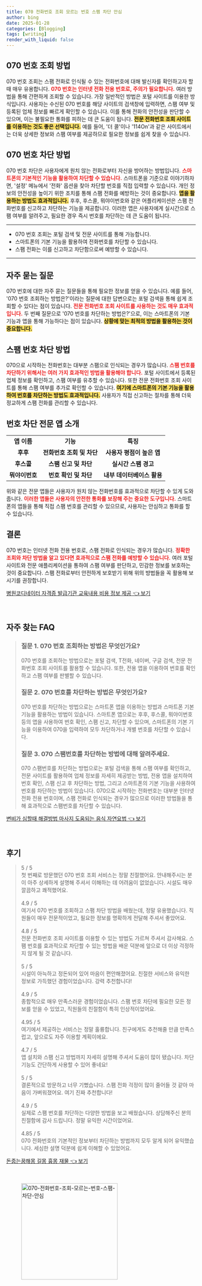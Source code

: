 ```yaml
---
title: 070 전화번호 조회 모르는 번호 스팸 차단 안심
author: bing
date: 2025-01-28
categories: [Blogging]
tags: [writing]
render_with_liquid: false
---
```



<h2 id='070번호조회'>070 번호 조회 방법</h2>

<p>070 번호 조회는 스팸 전화로 인식될 수 있는 전화번호에 대해 발신자를 확인하고자 할 때 매우 유용합니다. <b><span style="color: #ee2323;">070 번호는 인터넷 전화 전용 번호로, 주의가 필요합니다.</span></b> 여러 방법을 통해 간편하게 조회할 수 있습니다. 가장 일반적인 방법은 포털 사이트를 이용한 방식입니다. 사용자는 수신된 070 번호를 해당 사이트의 검색창에 입력하면, 스팸 여부 및 등록된 업체 정보를 빠르게 확인할 수 있습니다. 이를 통해 전화의 안전성을 판단할 수 있으며, 이는 불필요한 통화를 피하는 데 큰 도움이 됩니다. <b><span style="background-color: #ffe066;">전문 전화번호 조회 사이트를 이용하는 것도 좋은 선택입니다.</span></b> 예를 들어, '더 콜'이나 '114On'과 같은 사이트에서는 더욱 상세한 정보와 스팸 여부를 제공하므로 필요한 정보를 쉽게 찾을 수 있습니다.</p>

<h2 id='070번호차단'>070 번호 차단 방법</h2>

<p>070 번호 차단은 사용자에게 원치 않는 전화로부터 자신을 방어하는 방법입니다. <b><span style="color: #ee2323;">스마트폰의 기본적인 기능을 활용하여 차단할 수 있습니다.</span></b> 스마트폰을 기준으로 이야기하자면, '설정' 메뉴에서 '전화' 옵션을 찾아 차단할 번호를 직접 입력할 수 있습니다. 개인 정보의 안전성을 높이기 위한 조치를 통해 스팸 전화를 예방하는 것이 중요합니다. <b><span style="background-color: #ffe066;">앱을 활용하는 방법도 효과적입니다.</span></b> 후후, 후스콜, 뭐야이번호와 같은 어플리케이션은 스팸 전화번호를 신고하고 차단하는 기능을 제공합니다. 이러한 앱은 사용자에게 실시간으로 스팸 여부를 알려주고, 필요한 경우 즉시 번호를 차단하는 데 큰 도움이 됩니다.</p>

<hr />

<ul>
    <li>070 번호 조회는 포털 검색 및 전문 사이트를 통해 가능합니다.</li>
    <li>스마트폰의 기본 기능을 활용하여 전화번호를 차단할 수 있습니다.</li>
    <li>스팸 전화는 이를 신고하고 차단함으로써 예방할 수 있습니다.</li>
</ul>

<hr />

<h2 id='자주묻는질문'>자주 묻는 질문</h2>

<p>070 번호에 대한 자주 묻는 질문들을 통해 필요한 정보를 얻을 수 있습니다. 예를 들어, '070 번호 조회하는 방법은?'이라는 질문에 대한 답변으로는 포털 검색을 통해 쉽게 조회할 수 있다는 점이 있습니다. <b><span style="color: #ee2323;">전문 전화번호 조회 사이트를 사용하는 것도 매우 효과적입니다.</span></b> 두 번째 질문으로 '070 번호를 차단하는 방법은?'으로, 이는 스마트폰의 기본 기능과 앱을 통해 가능하다는 점이 있습니다. <b><span style="background-color: #ffe066;">상황에 맞는 최적의 방법을 활용하는 것이 중요합니다.</span></b></p>

<h2 id='스팸번호차단'>스팸 번호 차단 방법</h2>

<p>070으로 시작하는 전화번호는 대부분 스팸으로 인식되는 경우가 많습니다. <b><span style="color: #ee2323;">스팸 번호를 차단하기 위해서는 여러 가지 효과적인 방법을 활용해야 합니다.</span></b> 포털 사이트에서 등록된 업체 정보를 확인하고, 스팸 여부를 유추할 수 있습니다. 또한 전문 전화번호 조회 사이트를 통해 스팸 여부를 추가로 확인할 수 있습니다. <b><span style="background-color: #ffe066;">여기에 스마트폰의 기본 기능을 활용하여 번호를 차단하는 방법도 효과적입니다.</span></b> 사용자가 직접 신고하는 절차를 통해 더욱 정교하게 스팸 전화를 관리할 수 있습니다.</p>

<h2 id='번호차단전문앱'>번호 차단 전문 앱 소개</h2>

<table>
    <tr>
        <td style="text-align: center; height: 17px;"><b>앱 이름</b></td>
        <td style="text-align: center; height: 17px;"><b>기능</b></td>
        <td style="text-align: center; height: 17px;"><b>특징</b></td>
    </tr>
    <tr>
        <td style="text-align: center; height: 17px;"><b>후후</b></td>
        <td style="text-align: center; height: 17px;"><b>전화번호 조회 및 차단</b></td>
        <td style="text-align: center; height: 17px;"><b>사용자 평점이 높은 앱</b></td>
    </tr>
    <tr>
        <td style="text-align: center; height: 17px;"><b>후스콜</b></td>
        <td style="text-align: center; height: 17px;"><b>스팸 신고 및 차단</b></td>
        <td style="text-align: center; height: 17px;"><b>실시간 스팸 경고</b></td>
    </tr>
    <tr>
        <td style="text-align: center; height: 17px;"><b>뭐야이번호</b></td>
        <td style="text-align: center; height: 17px;"><b>번호 확인 및 차단</b></td>
        <td style="text-align: center; height: 17px;"><b>내부 데이터베이스 활용</b></td>
    </tr>
</table>

<p>위와 같은 전문 앱들은 사용자가 원치 않는 전화번호를 효과적으로 차단할 수 있게 도와줍니다. <b><span style="color: #ee2323;">이러한 앱들은 사용자의 안전한 통화를 보장해 주는 중요한 도구입니다.</span></b> 스마트폰의 앱들을 통해 직접 스팸 번호를 관리할 수 있으므로, 사용자는 안심하고 통화를 할 수 있습니다.</p>

<h2 id='결론'>결론</h2>

<p>070 번호는 인터넷 전화 전용 번호로, 스팸 전화로 인식되는 경우가 많습니다. <b><span style="color: #ee2323;">정확한 조회와 차단 방법을 알고 있다면 효과적으로 스팸 전화를 예방할 수 있습니다.</span></b> 여러 포털 사이트와 전문 애플리케이션을 통하여 스팸 여부를 판단하고, 민감한 정보를 보호하는 것이 중요합니다. 스팸 전화로부터 안전하게 보호받기 위해 위의 방법들을 꼭 활용해 보시기를 권장합니다.</p>


<p><a class="click-button" title="병원코디네이터 자격증 발급기관 교육내용 비용 정보 제공" href="https://aptwhite.github.io/posts/%EB%B3%91%EC%9B%90%EC%BD%94%EB%94%94%EB%84%A4%EC%9D%B4%ED%84%B0-%EC%9E%90%EA%B2%A9%EC%A6%9D-%EB%B0%9C%EA%B8%89%EA%B8%B0%EA%B4%80-%EA%B5%90%EC%9C%A1%EB%82%B4%EC%9A%A9-%EB%B9%84%EC%9A%A9-%EC%A0%95%EB%B3%B4-%EC%A0%9C%EA%B3%B5/" rel="dofollow">병원코디네이터 자격증 발급기관 교육내용 비용 정보 제공 👈 보기</a></p><br>
<h2 id='자주_찾는_FAQ'>자주 찾는 FAQ</h2>
<div itemscope="" itemtype="https://schema.org/FAQPage"> 
<blockquote> 
<div itemscope="" itemprop="mainEntity" itemtype="https://schema.org/Question"> 
<h3 itemprop="name">질문 1. 070 번호 조회하는 방법은 무엇인가요?</h3> 
<div itemscope="" itemprop="acceptedAnswer" itemtype="https://schema.org/Answer"> 
<span itemprop="text"> 
<p>070 번호를 조회하는 방법으로는 포털 검색, T전화, 네이버, 구글 검색, 전문 전화번호 조회 사이트를 활용할 수 있습니다. 또한, 전용 앱을 이용하여 번호를 확인하고 스팸 여부를 판별할 수 있습니다.</p> 
</span> 
</div> 
</div> 
<div itemscope="" itemprop="mainEntity" itemtype="https://schema.org/Question"> 
<h3 itemprop="name">질문 2. 070 번호를 차단하는 방법은 무엇인가요?</h3> 
<div itemscope="" itemprop="acceptedAnswer" itemtype="https://schema.org/Answer"> 
<span itemprop="text"> 
<p>070 번호를 차단하는 방법으로는 스마트폰 앱을 이용하는 방법과 스마트폰 기본 기능을 활용하는 방법이 있습니다. 스마트폰 앱으로는 후후, 후스콜, 뭐야이번호 등의 앱을 사용하여 번호 확인, 스팸 신고, 차단할 수 있으며, 스마트폰의 기본 기능을 이용하여 070을 입력하여 모두 차단하거나 개별 번호를 차단할 수 있습니다.</p> 
</span> 
</div> 
</div> 
<div itemscope="" itemprop="mainEntity" itemtype="https://schema.org/Question"> 
<h3 itemprop="name">질문 3. 070 스팸번호를 차단하는 방법에 대해 알려주세요.</h3> 
<div itemscope="" itemprop="acceptedAnswer" itemtype="https://schema.org/Answer"> 
<span itemprop="text"> 
<p>070 스팸번호를 차단하는 방법으로는 포털 검색을 통해 스팸 여부를 확인하고, 전문 사이트를 활용하여 업체 정보를 자세히 제공받는 방법, 전용 앱을 설치하여 번호 확인, 스팸 신고 후 차단하는 방법, 그리고 스마트폰의 기본 기능을 사용하여 번호를 차단하는 방법이 있습니다. 070으로 시작하는 전화번호는 대부분 인터넷 전화 전용 번호이며, 스팸 전화로 인식되는 경우가 많으므로 이러한 방법들을 통해 효과적으로 스팸번호를 차단할 수 있습니다.</p> 
</span> 
</div> 
</div> 
</blockquote> 
</div>
<p><a class="click-button" title="변비가 심할때 해결방법 마사지 도움되는 음식 자연요법" href="https://aptwhite.github.io/posts/%EB%B3%80%EB%B9%84%EA%B0%80-%EC%8B%AC%ED%95%A0%EB%95%8C-%ED%95%B4%EA%B2%B0%EB%B0%A9%EB%B2%95-%EB%A7%88%EC%82%AC%EC%A7%80-%EB%8F%84%EC%9B%80%EB%90%98%EB%8A%94-%EC%9D%8C%EC%8B%9D-%EC%9E%90%EC%97%B0%EC%9A%94%EB%B2%95/" rel="dofollow">변비가 심할때 해결방법 마사지 도움되는 음식 자연요법 👈 보기</a></p><br>
<h2 id='후기'>후기</h2>
<div itemscope itemtype="https://schema.org/Product">
  <blockquote>
  <div itemprop="review" itemscope itemtype="https://schema.org/Review">
      <div itemprop="reviewRating" itemscope itemtype="https://schema.org/Rating"> <span itemprop="ratingValue">5</span> / <span itemprop="bestRating">5</span> </div>
      <span itemprop="reviewBody">첫 번째로 방문했던 070 번호 조회 서비스는 정말 친절했어요. 안내해주시는 분이 아주 상세하게 설명해 주셔서 이해하는 데 어려움이 없었습니다. 시설도 매우 깔끔하고 쾌적했어요.</span>
  </div>
  <br>
  <div itemprop="review" itemscope itemtype="https://schema.org/Review">
      <div itemprop="reviewRating" itemscope itemtype="https://schema.org/Rating"> <span itemprop="ratingValue">4.9</span> / <span itemprop="bestRating">5</span> </div>
      <span itemprop="reviewBody">여기서 070 번호를 조회하고 스팸 차단 방법을 배웠는데, 정말 유용했습니다. 직원들이 매우 전문적이었고, 필요한 정보를 명확하게 전달해 주셔서 좋았어요.</span>
  </div>
  <br>
  <div itemprop="review" itemscope itemtype="https://schema.org/Review">
      <div itemprop="reviewRating" itemscope itemtype="https://schema.org/Rating"> <span itemprop="ratingValue">4.8</span> / <span itemprop="bestRating">5</span> </div>
      <span itemprop="reviewBody">전문 전화번호 조회 사이트를 이용할 수 있는 방법도 가르쳐 주셔서 감사해요. 스팸 번호를 효과적으로 차단할 수 있는 방법을 배운 덕분에 앞으로 더 이상 걱정하지 않게 될 것 같습니다.</span>
  </div>
  <br>
  <div itemprop="review" itemscope itemtype="https://schema.org/Review">
      <div itemprop="reviewRating" itemscope itemtype="https://schema.org/Rating"> <span itemprop="ratingValue">5</span> / <span itemprop="bestRating">5</span> </div>
      <span itemprop="reviewBody">시설이 아늑하고 정돈되어 있어 마음이 편안해졌어요. 친절한 서비스와 유익한 정보로 가득했던 경험이었습니다. 강력 추천합니다!</span>
  </div>
  <br>
  <div itemprop="review" itemscope itemtype="https://schema.org/Review">
      <div itemprop="reviewRating" itemscope itemtype="https://schema.org/Rating"> <span itemprop="ratingValue">4.9</span> / <span itemprop="bestRating">5</span> </div>
      <span itemprop="reviewBody">종합적으로 매우 만족스러운 경험이었습니다. 스팸 번호 차단에 필요한 모든 정보를 얻을 수 있었고, 직원들의 친절함이 특히 인상적이었어요.</span>
  </div>
  <br>
  <div itemprop="review" itemscope itemtype="https://schema.org/Review">
      <div itemprop="reviewRating" itemscope itemtype="https://schema.org/Rating"> <span itemprop="ratingValue">4.95</span> / <span itemprop="bestRating">5</span> </div>
      <span itemprop="reviewBody">여기에서 제공하는 서비스는 정말 훌륭합니다. 친구에게도 추천해줄 만큼 만족스럽고, 앞으로도 자주 이용할 계획이에요.</span>
  </div>
  <br>
  <div itemprop="review" itemscope itemtype="https://schema.org/Review">
      <div itemprop="reviewRating" itemscope itemtype="https://schema.org/Rating"> <span itemprop="ratingValue">4.7</span> / <span itemprop="bestRating">5</span> </div>
      <span itemprop="reviewBody">앱 설치와 스팸 신고 방법까지 자세히 설명해 주셔서 도움이 많이 됐습니다. 차단 기능도 간단하게 사용할 수 있어 좋네요!</span>
  </div>
  <br>
  <div itemprop="review" itemscope itemtype="https://schema.org/Review">
      <div itemprop="reviewRating" itemscope itemtype="https://schema.org/Rating"> <span itemprop="ratingValue">5</span> / <span itemprop="bestRating">5</span> </div>
      <span itemprop="reviewBody">결론적으로 방문하고 너무 기뻤습니다. 스팸 전화 걱정이 많이 줄어들 것 같아 마음이 가벼워졌어요. 여기 진짜 추천합니다!</span>
  </div>
  <br>
  <div itemprop="review" itemscope itemtype="https://schema.org/Review">
      <div itemprop="reviewRating" itemscope itemtype="https://schema.org/Rating"> <span itemprop="ratingValue">4.9</span> / <span itemprop="bestRating">5</span> </div>
      <span itemprop="reviewBody">실제로 스팸 번호를 차단하는 다양한 방법을 보고 배웠습니다. 상담해주신 분의 친절함에 감사 드립니다. 정말 유익한 시간이었어요.</span>
  </div>
  <br>
  <div itemprop="review" itemscope itemtype="https://schema.org/Review">
      <div itemprop="reviewRating" itemscope itemtype="https://schema.org/Rating"> <span itemprop="ratingValue">4.85</span> / <span itemprop="bestRating">5</span> </div>
      <span itemprop="reviewBody">070 전화번호의 기본적인 정보부터 차단하는 방법까지 모두 알게 되어 유익했습니다. 세심한 설명 덕분에 쉽게 이해할 수 있었어요.</span>
  </div>
  </blockquote>
</div>
<p><a class="click-button" title="돈줍는꿈해몽 길몽 흉몽 재물" href="https://aptwhite.github.io/posts/%EB%8F%88%EC%A4%8D%EB%8A%94%EA%BF%88%ED%95%B4%EB%AA%BD-%EA%B8%B8%EB%AA%BD-%ED%9D%89%EB%AA%BD-%EC%9E%AC%EB%AC%BC/" rel="dofollow">돈줍는꿈해몽 길몽 흉몽 재물 👈 보기</a></p><br>
<figure class="image"><img src="https://aptwhite.github.io/assets/img/thumbnail/070-전화번호-조회-모르는-번호-스팸-차단-안심.webp" alt="070-전화번호-조회-모르는-번호-스팸-차단-안심" width="256" height="256"></figure>